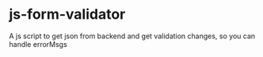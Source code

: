 # js-form-validator
A js script to get json from backend and get validation changes, so you can handle errorMsgs
